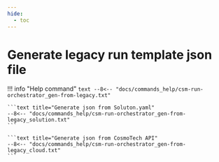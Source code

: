 ```yaml
---
hide:
  - toc
---
```

# Generate legacy run template json file

!!! info "Help command"
    ```text
    --8<-- "docs/commands_help/csm-run-orchestrator_gen-from-legacy.txt"
    ```

    ```text title="Generate json from Soluton.yaml"
    --8<-- "docs/commands_help/csm-run-orchestrator_gen-from-legacy_solution.txt"
    ```

    ```text title="Generate json from CosmoTech API"
    --8<-- "docs/commands_help/csm-run-orchestrator_gen-from-legacy_cloud.txt"
    ```

